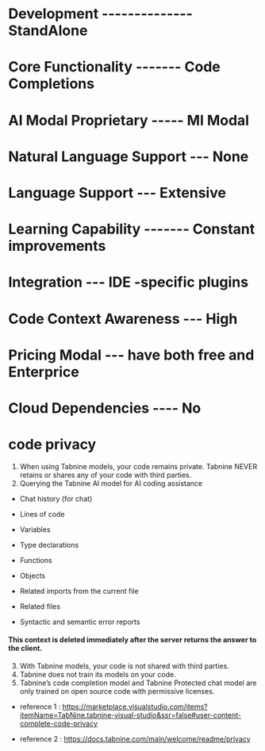 # Development -------------- StandAlone

# Core Functionality ------- Code Completions

# AI Modal Proprietary ----- Ml Modal

# Natural Language Support --- None

# Language Support --- Extensive

# Learning Capability ------- Constant improvements

# Integration --- IDE -specific plugins

# Code Context Awareness --- High

# Pricing Modal --- have both free and Enterprice

# Cloud Dependencies ---- No

# code privacy

1. When using Tabnine models, your code remains private. Tabnine NEVER retains or shares any of your code with third parties.
2. Querying the Tabnine AI model for AI coding assistance

- Chat history (for chat)

- Lines of code

- Variables

- Type declarations

- Functions

- Objects

- Related imports from the current file

- Related files

- Syntactic and semantic error reports

#### This context is deleted immediately after the server returns the answer to the client.

3. With Tabnine models, your code is not shared with third parties.
4. Tabnine does not train its models on your code.
5. Tabnine’s code completion model and Tabnine Protected chat model are only trained on open source code with permissive licenses.

- reference 1 : https://marketplace.visualstudio.com/items?itemName=TabNine.tabnine-visual-studio&ssr=false#user-content-complete-code-privacy

- reference 2 : https://docs.tabnine.com/main/welcome/readme/privacy
